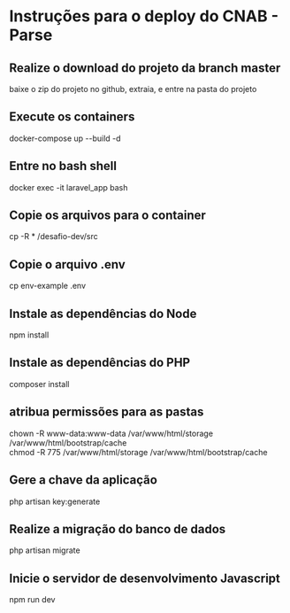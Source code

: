 # <h1>Instruções para o deploy do CNAB - Parse</h1>

<h2>Realize o download do projeto da branch master</h2>
baixe o zip do projeto no github, extraia, e entre na pasta do projeto

<h2>Execute os containers</h2>
docker-compose up --build -d

<h2>Entre no bash shell</h2>
docker exec -it laravel_app bash

<h2>Copie os arquivos para o container</h2>
cp -R * /desafio-dev/src

<h2>Copie o arquivo .env</h2>
cp env-example .env

<h2>Instale as dependências do Node</h2>
npm install

<h2>Instale as dependências do PHP</h2>
composer install

<h2>atribua permissões para as pastas</h2>
chown -R www-data:www-data /var/www/html/storage /var/www/html/bootstrap/cache<br>
chmod -R 775 /var/www/html/storage /var/www/html/bootstrap/cache

<h2>Gere a chave da aplicação</h2>
php artisan key:generate

<h2>Realize a migração do banco de dados</h2>
php artisan migrate

<h2>Inicie o servidor de desenvolvimento Javascript</h2>
npm run dev
